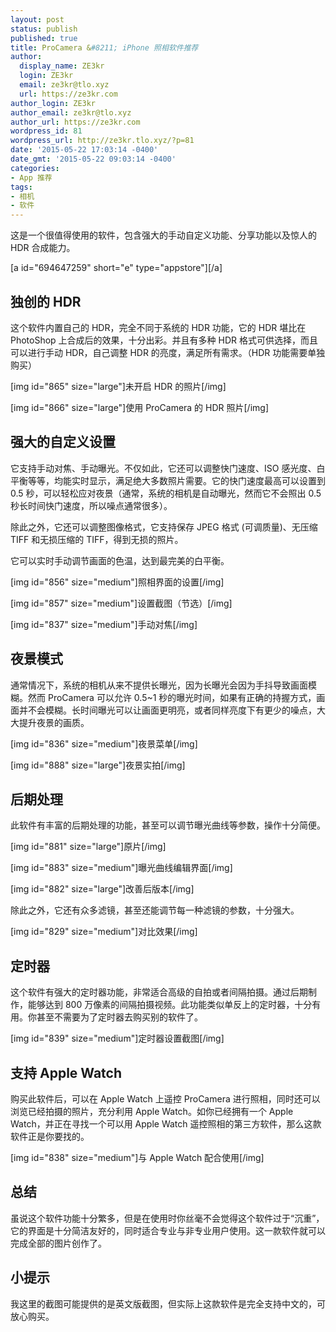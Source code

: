 ```yaml
---
layout: post
status: publish
published: true
title: ProCamera &#8211; iPhone 照相软件推荐
author:
  display_name: ZE3kr
  login: ZE3kr
  email: ze3kr@tlo.xyz
  url: https://ze3kr.com
author_login: ZE3kr
author_email: ze3kr@tlo.xyz
author_url: https://ze3kr.com
wordpress_id: 81
wordpress_url: http://ze3kr.tlo.xyz/?p=81
date: '2015-05-22 17:03:14 -0400'
date_gmt: '2015-05-22 09:03:14 -0400'
categories:
- App 推荐
tags:
- 相机
- 软件
---
```

<p>这是一个很值得使用的软件，包含强大的手动自定义功能、分享功能以及惊人的 HDR 合成能力。</p>
<p>[a id="694647259" short="e" type="appstore"][/a]</p>
<h2>独创的 HDR</h2>
<p>这个软件内置自己的 HDR，完全不同于系统的 HDR 功能，它的 HDR 堪比在 PhotoShop 上合成后的效果，十分出彩。并且有多种 HDR 格式可供选择，而且可以进行手动 HDR，自己调整 HDR 的亮度，满足所有需求。（HDR 功能需要单独购买）</p>
<p>[img id="865" size="large"]未开启 HDR 的照片[/img]</p>
<p>[img id="866" size="large"]使用 ProCamera 的 HDR 照片[/img]</p>
<h2>强大的自定义设置</h2>
<p>它支持手动对焦、手动<!--more-->曝光。不仅如此，它还可以调整快门速度、ISO 感光度、白平衡等等，均能实时显示，满足绝大多数照片需要。它的快门速度最高可以设置到 0.5 秒，可以轻松应对夜景（通常，系统的相机是自动曝光，然而它不会照出 0.5 秒长时间快门速度，所以噪点通常很多）。</p>
<p>除此之外，它还可以调整图像格式，它支持保存 JPEG 格式 (可调质量)、无压缩 TIFF 和无损压缩的 TIFF，得到无损的照片。</p>
<p>它可以实时手动调节画面的色温，达到最完美的白平衡。</p>
<p>[img id="856" size="medium"]照相界面的设置[/img]</p>
<p>[img id="857" size="medium"]设置截图（节选）[/img]</p>
<p>[img id="837" size="medium"]手动对焦[/img]</p>
<h2>夜景模式</h2>
<p>通常情况下，系统的相机从来不提供长曝光，因为长曝光会因为手抖导致画面模糊。然而 ProCamera 可以允许 0.5~1 秒的曝光时间，如果有正确的持握方式，画面并不会模糊。长时间曝光可以让画面更明亮，或者同样亮度下有更少的噪点，大大提升夜景的画质。</p>
<p>[img id="836" size="medium"]夜景菜单[/img]</p>
<p>[img id="888" size="large"]夜景实拍[/img]</p>
<h2>后期处理</h2>
<p>此软件有丰富的后期处理的功能，甚至可以调节曝光曲线等参数，操作十分简便。</p>
<p>[img id="881" size="large"]原片[/img]</p>
<p>[img id="883" size="medium"]曝光曲线编辑界面[/img]</p>
<p>[img id="882" size="large"]改善后版本[/img]</p>
<p>除此之外，它还有众多滤镜，甚至还能调节每一种滤镜的参数，十分强大。</p>
<p>[img id="829" size="medium"]对比效果[/img]</p>
<h2>定时器</h2>
<p>这个软件有强大的定时器功能，非常适合高级的自拍或者间隔拍摄。通过后期制作，能够达到 800 万像素的间隔拍摄视频。此功能类似单反上的定时器，十分有用。你甚至不需要为了定时器去购买别的软件了。</p>
<p>[img id="839" size="medium"]定时器设置截图[/img]</p>
<h2>支持 Apple Watch</h2>
<p>购买此软件后，可以在 Apple Watch 上遥控 ProCamera 进行照相，同时还可以浏览已经拍摄的照片，充分利用 Apple Watch。如你已经拥有一个 Apple Watch，并正在寻找一个可以用 Apple Watch 遥控照相的第三方软件，那么这款软件正是你要找的。</p>
<p>[img id="838" size="medium"]与 Apple Watch 配合使用[/img]</p>
<h2>总结</h2>
<p>虽说这个软件功能十分繁多，但是在使用时你丝毫不会觉得这个软件过于“沉重”，它的界面是十分简洁友好的，同时适合专业与非专业用户使用。这一款软件就可以完成全部的图片创作了。</p>
<h2>小提示</h2>
<p>我这里的截图可能提供的是英文版截图，但实际上这款软件是完全支持中文的，可放心购买。</p>
